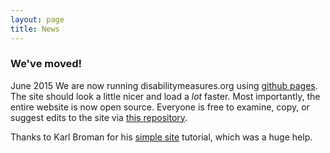 ```yaml
---
layout: page
title: News
---
```


### We've moved!
June 2015
We are now running disabilitymeasures.org using [github pages](www.pages.github.com). The site should look a little nicer and load a *lot* faster.  Most importantly, the entire website is now open source. Everyone is free to examine, copy, or suggest edits to the site via [this repository](www.github.com/mjmaenner/disabilitymeasures.org/tree/gh-pages).

Thanks to Karl Broman for his [simple site](www.kbroman.org/simple_site) tutorial, which was a huge help.
